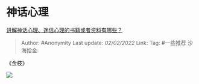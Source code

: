 # 神话心理
[讲解神话心理、迷信心理的书籍或者资料有哪些？](https://www.zhihu.com/question/406291988/answer/1336980709)

> Author: #Anonymity
> Last update: *02/02/2022*
> Link:
> Tag: #一些推荐
> 沙海拾金:

《金枝》

![](https://pic1.zhimg.com/80/v2-9fd99e8c7be8838d4b4461b005ff5a88_1440w.jpg?source=c8b7c179)
